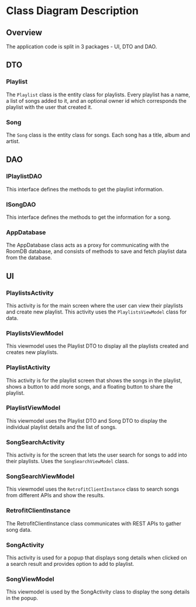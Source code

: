 # Class Diagram Description

## Overview

The application code is split in 3 packages - UI, DTO and DAO.

## DTO

### Playlist
The `Playlist` class is the entity class for playlists. Every playlist has a name, a list of songs added to it, and an optional owner id which corresponds the playlist with the user that created it.

### Song
The `Song` class is the entity class for songs. Each song has a title, album and artist.

## DAO

### IPlaylistDAO
This interface defines the methods to get the playlist information.

### ISongDAO
This interface defines the methods to get the information for a song.

### AppDatabase
The AppDatabase class acts as a proxy for communicating with the RoomDB database, and consists of methods to save and fetch playlist data from the database.

## UI

### PlaylistsActivity
This activity is for the main screen where the user can view their playlists and create new playlist. This activity uses the `PlaylistsViewModel` class for data.

### PlaylistsViewModel
This viewmodel uses the Playlist DTO to display all the playlists created and creates new playlists.

### PlaylistActivity
This activity is for the playlist screen that shows the songs in the playlist, shows a button to add more songs, and a floating button to share the playlist.

### PlaylistViewModel
This viewmodel uses the Playlist DTO and Song DTO to display the individual playlist details and the list of songs.

### SongSearchActivity
This activity is for the screen that lets the user search for songs to add into their playlists. Uses the `SongSearchViewModel` class.

### SongSearchViewModel
This viewmodel uses the `RetrofitClientInstance` class to search songs from different APIs and show the results.

### RetrofitClientInstance
The RetrofitClientInstance class communicates with REST APIs to gather song data.

### SongActivity
This activity is used for a popup that displays song details when clicked on a search result and provides option to add to playlist.

### SongViewModel
This viewmodel is used by the SongActivity class to display the song details in the popup.
